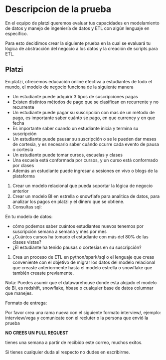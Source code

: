 # Descripcion de la prueba

En el equipo de platzi queremos evaluar tus capacidades en modelamiento de datos y manejo de ingeniería de datos y ETL con algún lenguaje en específico.

Para esto decidimos crear la siguiente prueba en la cual se evaluará tu lógica de abstracción del negocio a los datos y la creación de scripts para ETL.

## **Platzi**

En platzi, ofrecemos educación online efectiva a estudiantes de todo el mundo, el modelo de negocio funciona de la siguiente manera

- Un estudiante puede adquirir 3 tipos de suscripciones pagas
- Existen distintos métodos de pago que se clasifican en recurrente y no recurrente
- Un estudiante puede pagar su suscripción con mas de un método de pago, es importante saber cuánto se pago, en que currency y en que fecha
- Es importante saber cuando un estudiante inicia y termina su suscripción
- Un estudiante puede pausar su suscripción o se le pueden dar meses de cortesía, y es necesario saber cuándo ocurre cada evento de pausa o cortesía
- Un estudiante puede tomar cursos, escuelas y clases
- Una escuela está conformada por cursos, y un curso está conformado por clases
- Además un estudiante puede ingresar a sesiones en vivo o blogs de la plataforma

1. Crear un modelo relacional que pueda soportar la lógica de negocio anterior
2. Crear un modelo BI en estrella o snowflafe para analitica de datos, para analizar los pagos en platzi y el dinero que se obtiene.
3. Consultas sql:

En tu modelo de datos:

- cómo podemos saber cuántos estudiantes nuevos tenemos por suscripción semana a semana y mes por mes
- ¿Cuántos cursos ha tomado el estudiante con más del 80% de las clases vistas?
- ¿El estudiante ha tenido pausas o cortesías en su suscripción?

1. Crea un proceso de ETL en python/spark/sql o el lenguaje que creas conveniente con el objetivo de migrar los datos del modelo relacional que creaste anteriormente hasta el modelo estrella o snowflake que también creaste previamente.

Nota: Puedes asumir que el datawarehouse donde esta alojado el modelo de BI, es redshift, snowflake, hbase o cualquier base de datos columnar que manejes.

Formato de entrega:

Por favor crea una rama nueva con el siguiente formato interview/<your last name>, ejemplo: interview/vega y comunicate con el recluter o la persona que envió la prueba

**NO CREES UN PULL REQUEST**


tienes una semana a partir de recibido este correo, muchos exitos.

Si tienes cualquier duda al respecto no dudes en escribirme.
